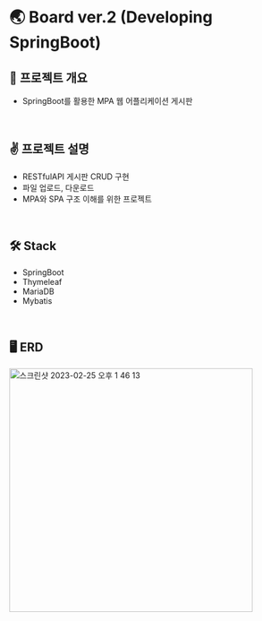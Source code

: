 # 🌏 Board ver.2 (Developing SpringBoot)

## 💖 프로젝트 개요
- SpringBoot를 활용한 MPA 웹 어플리케이션 게시판

<br/>

## ✌ 프로젝트 설명
- RESTfulAPI 게시판 CRUD 구현
- 파일 업로드, 다운로드
- MPA와 SPA 구조 이해를 위한 프로젝트

<br/>

## 🛠 Stack
- SpringBoot
- Thymeleaf
- MariaDB
- Mybatis

<br/>

## 🖥 ERD
<img width="435" alt="스크린샷 2023-02-25 오후 1 46 13" src="https://user-images.githubusercontent.com/97177357/221359134-4f8806b6-8189-48b6-a872-3132b56b93c1.png">

<br/>
